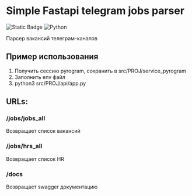 # Simple Fastapi telegram jobs parser

[//]: # (![Python]&#40;https://img.shields.io/badge/python-3670A0?style=for-the-badge&logo=python&logoColor=ffdd54&#41;)
[//]: # (![Python]&#40;https://github.com/AdventurousCake/PROJNAME/actions/workflows/tests.yml/badge.svg?branch=main&#41;)
![Static Badge](https://img.shields.io/badge/python-3.10+-black?logo=python&logoColor=edb641&labelColor=202235&color=edb641)
![Python](https://github.com/AdventurousCake/fastApiTgJobs/actions/workflows/python-app.yml/badge.svg?branch=main)

[//]: # (![Static Badge]&#40;https://img.shields.io/badge/python-3.10%20%7C%203.11%20%7C%203.12-black?logo=python&logoColor=edb641&labelColor=202235&color=edb641&#41;)

Парсер вакансий телеграм-каналов

## Пример использования
1. Получить сессию pyrogram, сохранить в src/PROJ/service_pyrogram
2. Заполнить env файл
3. python3 src/PROJ/api/app.py

## URLs:

### /jobs/jobs_all
Возвращает список вакансий

### /jobs/hrs_all
Возвращает список HR

### /docs
Возвращает swagger документацию